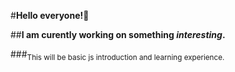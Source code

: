 #**Hello everyone!**:wave:

##**I am curently working on something _interesting_.**

###<sub>This will be basic js introduction and learning experience.</sub>
